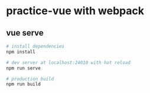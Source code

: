 # practice-vue with webpack

## vue serve

``` bash
# install dependencies
npm install

# dev server at localhost:24010 with hot reload
npm run serve

# production build
npm run build
```
